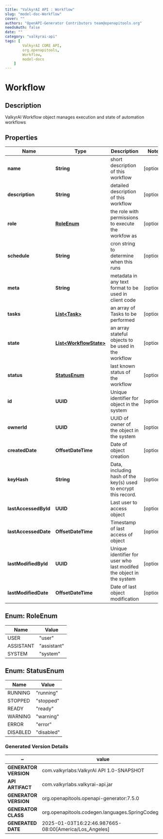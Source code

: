 ```yaml
---
title: "ValkyrAI API : Workflow"
slug: "model-doc-Workflow"
cover: ""
authors: "OpenAPI-Generator Contributors team@openapitools.org"
needsAuth: false
date: ""
category: "valkyrai-api"
tags: [
        ValkyrAI CORE API,
        org.openapitools,
        Workflow,
        model-docs
    ]
---
```


# Workflow


## Description
ValkyrAI Workflow object manages execution and state of automation workflows

## Properties

| Name | Type | Description | Notes |
|------------ | ------------- | ------------- | -------------|
|**name** | **String** | short description of this workflow |  [optional] |
|**description** | **String** | detailed description of this workflow |  [optional] |
|**role** | [**RoleEnum**](#RoleEnum) | the role with permissions to execute the workfow as |  [optional] |
|**schedule** | **String** | cron string to determine when this runs |  [optional] |
|**meta** | **String** | metadata in any text format to be used in client code |  [optional] |
|**tasks** | [**List&lt;Task&gt;**](Task.md) | an array of Tasks to be performed |  [optional] |
|**state** | [**List&lt;WorkflowState&gt;**](WorkflowState.md) | an array stateful objects to be used in the workflow |  [optional] |
|**status** | [**StatusEnum**](#StatusEnum) | last known status of the workflow |  [optional] |
|**id** | **UUID** | Unique identifier for object in the system |  [optional] |
|**ownerId** | **UUID** | UUID of owner of the object in the system |  [optional] |
|**createdDate** | **OffsetDateTime** | Date of object creation |  [optional] |
|**keyHash** | **String** | Data, including hash of the key(s) used to encrypt this record. |  [optional] |
|**lastAccessedById** | **UUID** | Last user to access object |  [optional] |
|**lastAccessedDate** | **OffsetDateTime** | Timestamp of last access of object |  [optional] |
|**lastModifiedById** | **UUID** | Unique identifier for user who last modifed the object in the system |  [optional] |
|**lastModifiedDate** | **OffsetDateTime** | Date of last object modification |  [optional] |



## Enum: RoleEnum

| Name | Value |
|---- | -----|
| USER | &quot;user&quot; |
| ASSISTANT | &quot;assistant&quot; |
| SYSTEM | &quot;system&quot; |



## Enum: StatusEnum

| Name | Value |
|---- | -----|
| RUNNING | &quot;running&quot; |
| STOPPED | &quot;stopped&quot; |
| READY | &quot;ready&quot; |
| WARNING | &quot;warning&quot; |
| ERROR | &quot;error&quot; |
| DISABLED | &quot;disabled&quot; |


### Generated Version Details

~ | value
------------- | -------------
**GENERATOR VERSION** | com.valkyrlabs:ValkyrAI API 1.0-SNAPSHOT
**API ARTIFACT** | com.valkyrlabs.valkyrai-api.jar
**GENERATOR VERSION** | org.openapitools.openapi-generator:7.5.0
**GENERATOR CLASS** | org.openapitools.codegen.languages.SpringCodegen
**GENERATED DATE** | 2025-01-03T16:22:46.987665-08:00[America/Los_Angeles]
